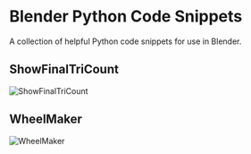 # Blender Python Code Snippets
A collection of helpful Python code snippets for use in Blender.

## ShowFinalTriCount
![ShowFinalTriCount](https://github.com/Bade99/blender-python-snippets/assets/31745377/87e12024-664c-426a-bdcc-19949be38018)


## WheelMaker
![WheelMaker](https://github.com/Bade99/blender-python-snippets/assets/31745377/9a30546b-bd04-4c0a-984b-26d9c9f4c238)

